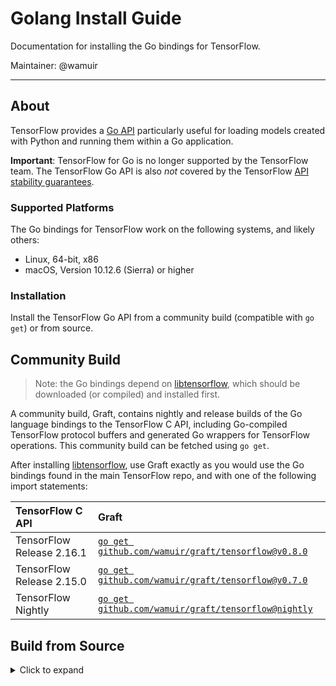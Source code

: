 # Golang Install Guide 

Documentation for installing the Go bindings for TensorFlow.

Maintainer: @wamuir

* * *

## About

TensorFlow provides a
[Go API](https://pkg.go.dev/github.com/tensorflow/tensorflow/tensorflow/go)
particularly useful for loading models created with Python and running them
within a Go application.

**Important**: TensorFlow for Go is no longer supported by the TensorFlow team.
The TensorFlow Go API is also *not* covered by the TensorFlow
[API stability guarantees](https://www.tensorflow.org/guide/versions).

### Supported Platforms

The Go bindings for TensorFlow work on the following systems, and likely others:

* Linux, 64-bit, x86
* macOS, Version 10.12.6 (Sierra) or higher

### Installation

Install the TensorFlow Go API from a community build (compatible with `go get`)
or from source.

## Community Build

> Note: the Go bindings depend on
> [libtensorflow](https://www.tensorflow.org/install/lang_c), which should be
> downloaded (or compiled) and installed first.


A community build, Graft, contains nightly and release builds of the Go
language bindings to the TensorFlow C API, including Go-compiled TensorFlow
protocol buffers and generated Go wrappers for TensorFlow operations. This
community build can be fetched using `go get`.

After installing [libtensorflow](https://www.tensorflow.org/install/lang_c),
use Graft exactly as you would use the Go bindings found in the main TensorFlow
repo, and with one of the following import statements:


| TensorFlow C API          | Graft                                                                                               |
| :------------------------ | :-------------------------------------------------------------------------------------------------- |
| TensorFlow Release 2.16.1 | [`go get github.com/wamuir/graft/tensorflow@v0.8.0`](https://github.com/wamuir/graft/tree/v0.8.0)   |
| TensorFlow Release 2.15.0 | [`go get github.com/wamuir/graft/tensorflow@v0.7.0`](https://github.com/wamuir/graft/tree/v0.7.0)   |
| TensorFlow Nightly        | [`go get github.com/wamuir/graft/tensorflow@nightly`](https://github.com/wamuir/graft/tree/nightly) |


## Build from Source

<details>
<summary>Click to expand</summary>

> Note: these build instructions are specific to TensorFlow 2.16.1

### 1. Install the TensorFlow C Library

Install the [TensorFlow C library](https://www.tensorflow.org/install/lang_c). This
library is required for use of the TensorFlow Go package at runtime. For example,
on Linux (64-bit, x86):

  ```sh
  $ curl -L https://storage.googleapis.com/tensorflow/versions/2.16.1/libtensorflow-cpu-linux-x86_64.tar.gz | tar xz --directory /usr/local
  $ ldconfig
  ```

### 2. Install the Protocol Buffers Library and Compiler

Install the [protocol buffers library and compiler](https://developers.google.com/protocol-buffers).
The compiler and well-known proto type files from the library are required
during installation of the Go bindings.

- Linux, using `apt` or `apt-get`, for example:

  ```sh
  $ apt install libprotobuf-dev protobuf-compiler
  ```

- MacOS, using [Homebrew](https://brew.sh/):

  ```sh
  $ brew install protobuf
  ```

### 3. Install and Setup the TensorFlow Go API

***The use of `go get` is not currently supported for installation of the TensorFlow Go API.
Instead, follow these instructions.***

- First, note the location of your Go workspace. The remaining installation
  steps must be performed inside your Go workspace.

  ```sh
  $ go env GOPATH
  ```

- Clone the TensorFlow source repository, substituting the location of your Go
  workspace for `/go` in the command below.

  ```sh
  $ git clone --branch v2.16.1 https://github.com/tensorflow/tensorflow.git /go/src/github.com/tensorflow/tensorflow
  ```

- Change the working directory to the base of the cloned TensorFlow repository,
  substituting the the location of your Go workspace for `/go` in the command
  below.
 
   ```sh
   $ cd /go/src/github.com/tensorflow/tensorflow
   ```

- Initialize a new go.mod file.

   ```sh
   $ go mod init github.com/tensorflow/tensorflow
   ```

- Patch TensorFlow core protos to declare Go package.

   ```sh
   $ sed -i '4 i option go_package = "github.com\/tensorflow\/tensorflow\/tensorflow\/go\/core\/framework\/dataset_go_proto";' tensorflow/core/framework/dataset.proto
   $ sed -i '9 c option go_package = "github.com\/tensorflow\/tensorflow\/tensorflow\/go\/core\/framework\/graph_debug_info_go_proto";' tensorflow/core/framework/graph_debug_info.proto
   $ sed -i '4 i option go_package = "github.com\/tensorflow\/tensorflow\/tensorflow\/go\/core\/framework\/optimized_function_graph_go_proto";' tensorflow/core/framework/optimized_function_graph.proto
   ```

- Patch Tensor Standard Library (TSL) protos to declare Go package.

   ```sh
   $ sed -i '5 c option go_package = "github.com\/google\/tsl\/tsl\/go_proto";' third_party/xla/third_party/tsl/tsl/protobuf/bfc_memory_map.proto
   $ sed -i '5 c option go_package = "github.com\/google\/tsl\/tsl\/go_proto";' third_party/xla/third_party/tsl/tsl/protobuf/coordination_config.proto
   $ sed -i '7 c option go_package = "github.com\/google\/tsl\/tsl\/go_proto";' third_party/xla/third_party/tsl/tsl/protobuf/coordination_service.proto
   $ sed -i '6 c option go_package = "github.com\/google\/tsl\/tsl\/go_proto";' third_party/xla/third_party/tsl/tsl/protobuf/distributed_runtime_payloads.proto
   $ sed -i '8 c option go_package = "github.com\/google\/tsl\/tsl\/go_proto";' third_party/xla/third_party/tsl/tsl/protobuf/dnn.proto
   $ sed -i '12 c option go_package = "github.com\/google\/tsl\/tsl\/go_proto";' third_party/xla/third_party/tsl/tsl/protobuf/error_codes.proto
   $ sed -i '8 c option go_package = "github.com\/google\/tsl\/tsl\/go_proto";' third_party/xla/third_party/tsl/tsl/protobuf/histogram.proto
   $ sed -i '5 c option go_package = "github.com\/google\/tsl\/tsl\/go_proto";' third_party/xla/third_party/tsl/tsl/protobuf/rpc_options.proto
   $ sed -i '10 c option go_package = "github.com\/google\/tsl\/tsl\/go_proto";' third_party/xla/third_party/tsl/tsl/protobuf/status.proto
   $ sed -i '13 i option go_package = "github.com\/google\/tsl\/tsl\/go_proto";' third_party/xla/third_party/tsl/tsl/protobuf/test_log.proto
   ```

- Patch tensorflow/go/genop to generate TF and TSL protobufs.

   ```sh
   $ sed -i '71d;72d' tensorflow/go/genop/generate.sh
   $ sed -i '71 i \    ${TF_DIR}\/third_party\/xla\/xla\/autotuning.proto \\' tensorflow/go/genop/generate.sh
   $ sed -i '72 i \    ${TF_DIR}\/third_party\/xla\/third_party\/tsl\/tsl\/protobuf\/*.proto; do \\' tensorflow/go/genop/generate.sh
   $ sed -i '74 i \    -I ${TF_DIR}/third_party/xla/third_party/tsl \\' tensorflow/go/genop/generate.sh
   $ sed -i '75 i \    -I ${TF_DIR}/third_party/xla \\' tensorflow/go/genop/generate.sh
   ```

- Generate wrappers and protocol buffers.

   ```sh
   $ (cd tensorflow/go/op && go generate)
   ```

- Use Go Mod's `replace` directive to locate TSL protos.

   ```sh
   $ go mod edit -require github.com/google/tsl@v0.0.0+incompatible
   $ go mod edit -replace github.com/google/tsl=/go/src/github.com/google/tsl
   ```

- Initialize a new go.mod for TSL and add dependencies.

   ```sh
   $ (cd /go/src/github.com/google/tsl && go mod init github.com/google/tsl && go mod tidy)
   ```

- Add missing modules.

   ```sh
   $ go mod tidy
   ```

- Test the installation.
   ```sh
   $ go test ./...
   ``` 


## Usage

### Applications must use Go Mod's `replace` directive

The `replace` directive instructs Go to use the local installation and must be
added to `go.mod` for every Go module that depends on the API.  Point the
replace directive to the location within your Go workspace where you [installed
the API](#installation-and-setup), substituting the location of your Go
workspace for `/go` in the command below:

```sh
$ go mod init hello-world
$ go mod edit -require github.com/google/tsl@v0.0.0+incompatible
$ go mod edit -require github.com/tensorflow/tensorflow@v2.16.1+incompatible
$ go mod edit -replace github.com/google/tsl=/go/src/github.com/google/tsl
$ go mod edit -replace github.com/tensorflow/tensorflow=/go/src/github.com/tensorflow/tensorflow
$ go mod tidy
```


### Example program

With the TensorFlow Go API [installed](#installation-and-setup), create an
example program with the following source code (`hello_tf.go`):

```go
package main

import (
	tf "github.com/tensorflow/tensorflow/tensorflow/go"
	"github.com/tensorflow/tensorflow/tensorflow/go/op"
	"fmt"
)

func main() {
	// Construct a graph with an operation that produces a string constant.
	s := op.NewScope()
	c := op.Const(s, "Hello from TensorFlow version " + tf.Version())
	graph, err := s.Finalize()
	if err != nil {
		panic(err)
	}

	// Execute the graph in a session.
	sess, err := tf.NewSession(graph, nil)
	if err != nil {
		panic(err)
	}
	output, err := sess.Run(nil, []tf.Output{c}, nil)
	if err != nil {
		panic(err)
	}
	fmt.Println(output[0].Value())
}
```

#### Initialize go.mod for the example program:

```sh
$ go mod init app
$ go mod edit -require github.com/google/tsl@v0.0.0+incompatible
$ go mod edit -require github.com/tensorflow/tensorflow@v2.16.1+incompatible
$ go mod edit -replace github.com/google/tsl=/go/src/github.com/google/tsl
$ go mod edit -replace github.com/tensorflow/tensorflow=/go/src/github.com/tensorflow/tensorflow
$ go mod tidy
```

#### Then, run the example program:

```sh
$ go run hello_tf.go
```

The command outputs: `Hello from TensorFlow version *number*`

#### Success: TensorFlow for Go has been configured.


# Docker Example

A [Dockerfile is available](https://github.com/tensorflow/build/tree/master/golang_install_guide/example-program),
which executes the installation and setup process for the Go bindings and
builds the example program.  To use,
[install Docker](https://www.docker.com/get-started) and then run the
following commands:

```sh
$ docker build -t tensorflow/build:golang-example https://github.com/tensorflow/build.git#:golang_install_guide/example-program
$ docker run tensorflow/build:golang-example
```
</details>
